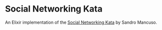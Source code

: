 # Social Networking Kata

An Elixir implementation of the [Social Networking Kata](https://github.com/sandromancuso/social_networking_kata) by Sandro Mancuso.

